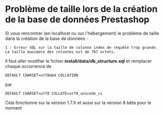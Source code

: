 # Problème de taille lors de la création de la base de données Prestashop

Si vous rencontrer (en localhost ou sur l'hébergement) le problème de taille dans la création de la base de données : 

```
1 : Erreur SQL sur la taille de colonne index de requête trop grande. La taille maximale des colonnes est de 767 octets.
```

Il faut aller modifier le fichier **install/data/db_structure.sql** et remplacer chaque occurrence de

```
DEFAULT CHARSET=utf8mb4 COLLATION
```

par 

```
DEFAULT CHARSET=utf8 COLLATE=utf8_unicode_ci
```

Cela fonctionne sur la version 1.7.X et aussi sur la version 8 bêta pour le moment
